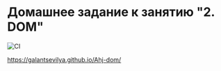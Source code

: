 # Домашнее задание к занятию "2. DOM"
![CI](https://github.com/GalantsevIlya/Ahj-events/actions/workflows/web.yml/badge.svg)

https://galantsevilya.github.io/Ahj-dom/